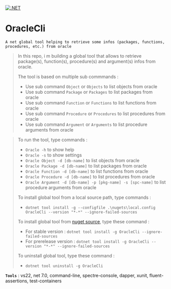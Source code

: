 [![.NET](https://github.com/aimenux/OracleCli/actions/workflows/ci.yml/badge.svg?branch=main)](https://github.com/aimenux/OracleCli/actions/workflows/ci.yml)

# OracleCli
```
A net global tool helping to retrieve some infos (packages, functions, procedures, etc.) from oracle
```

> In this repo, i m building a global tool that allows to retrieve package(s), function(s), procedure(s) and argument(s) infos from oracle.
>
> The tool is based on multiple sub commmands :
> - Use sub command `Object` or `Objects` to list objects from oracle
> - Use sub command `Package` or `Packages` to list packages from oracle
> - Use sub command `Function` or `Functions` to list functions from oracle
> - Use sub command `Procedure` or `Procedures` to list procedures from oracle
> - Use sub command `Argument` or `Arguments` to list procedure arguments from oracle

>
> To run the tool, type commands :
> - `Oracle -h` to show help
> - `Oracle -s` to show settings
> - `Oracle Object -d [db-name]` to list objects from oracle
> - `Oracle Package -d [db-name]` to list packages from oracle
> - `Oracle Function -d [db-name]` to list functions from oracle
> - `Oracle Procedure -d [db-name]` to list procedures from oracle
> - `Oracle Argument -d [db-name] -p [pkg-name] -s [spc-name]` to list procedure arguments from oracle
>
>
> To install global tool from a local source path, type commands :
> - `dotnet tool install -g --configfile .\nugets\local.config OracleCli --version "*-*" --ignore-failed-sources`
>
> To install global tool from [nuget source](https://www.nuget.org/packages/OracleCli), type these command :
> - For stable version : `dotnet tool install -g OracleCli --ignore-failed-sources`
> - For prerelease version : `dotnet tool install -g OracleCli --version "*-*" --ignore-failed-sources`
>
> To uninstall global tool, type these command :
> - `dotnet tool uninstall -g OracleCli`
>
>

**`Tools`** : vs22, net 7.0, command-line, spectre-console, dapper, xunit, fluent-assertions, test-containers
